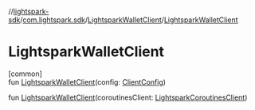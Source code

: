 //[lightspark-sdk](../../../index.md)/[com.lightspark.sdk](../index.md)/[LightsparkWalletClient](index.md)/[LightsparkWalletClient](-lightspark-wallet-client.md)

# LightsparkWalletClient

[common]\
fun [LightsparkWalletClient](-lightspark-wallet-client.md)(config: [ClientConfig](../-client-config/index.md))

fun [LightsparkWalletClient](-lightspark-wallet-client.md)(coroutinesClient: [LightsparkCoroutinesClient](../-lightspark-coroutines-client/index.md))
